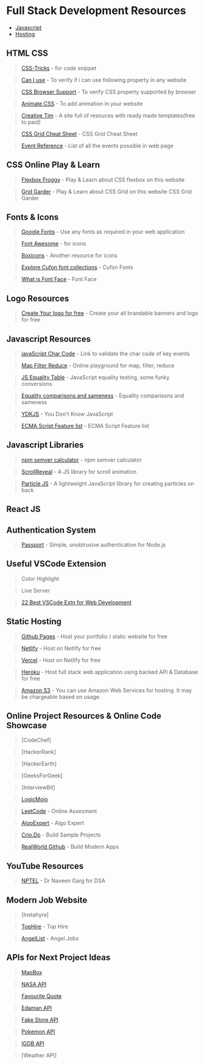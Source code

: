 # Full Stack Development Resources

* [Javascript](https://fullstack.co.in/#javascript)
* [Hosting](https://fullstack.co.in/#static-hosting)

## HTML CSS

> [CSS-Tricks](https://css-tricks.com/) - for code snippet

> [Can I use](https://caniuse.com/) - To verify if i can use following property in any website

> [CSS Browser Support](https://www.w3schools.com/cssref/css3_browsersupport.asp) - To verify CSS property supported by browser

> [Animate CSS](https://animate.style/) - To add animation in your website

> [Creative Tim](https://www.creative-tim.com/) - A site full of resouces with ready made templates(free to paid)

> [CSS Grid Cheat Sheet](https://grid.malven.co/) - CSS Grid Cheat Sheet

> [Event Reference](https://developer.mozilla.org/en-US/docs/Web/Events) - List of all the events possible in web page

## CSS Online Play & Learn 

> [Flexbox Froggy](https://flexboxfroggy.com/) - Play & Learn about CSS flexbox on this website

> [Grid Garder](http://cssgridgarden.com/) - Play & Learn about CSS Grid on this website CSS Grid Garder

## Fonts & Icons

> [Google Fonts](https://fonts.google.com/) - Use any fonts as required in your web application

> [Font Awesome](https://fontawesome.com/v4.7.0/icons/) - for icons

> [Boxicons](https://boxicons.com/) - Another resource for icons

> [Explore Cufon font collections](https://www.cufonfonts.com/) - Cufon Fonts

> [What is Font Face](https://css-tricks.com/snippets/css/using-font-face/) - Font Face

## Logo Resources

> [Create Your logo for free](https://hatchful.shopify.com/) - Create your all brandable banners and logo for free

## Javascript Resources

> [javaScript Char Code](https://www.cambiaresearch.com/articles/15/javascript-char-codes-key-codes) - Link to validate the char code of key events

> [Map Filter Reduce](https://arrayexplorer.netlify.app/) - Online playground for map, filter, reduce

> [JS Equality Table](https://dorey.github.io/JavaScript-Equality-Table/) - JavaScript equality testing, some funky conversions

> [Equality comparisons and sameness](https://developer.mozilla.org/en-US/docs/Web/JavaScript/Equality_comparisons_and_sameness) - Equality comparisons and sameness

> [YDKJS](https://github.com/getify/You-Dont-Know-JS) - You Don't Know JavaScript

> [ECMA Script Feature list](https://github.com/daumann/ECMAScript-new-features-list) - ECMA Script Feature list

## Javascript Libraries

> [npm semver calculator](https://semver.npmjs.com/) - npm semver calculator

> [ScrollReveal](https://scrollrevealjs.org/) - A JS library for scroll animation

> [Particle JS](https://vincentgarreau.com/particles.js/) - A lightweight JavaScript library for creating particles on back

## React JS


## Authentication System

> [Passport](http://www.passportjs.org/) - Simple, unobtrusive authentication for Node.js

## Useful VSCode Extension

> Color Highlight

> Live Server

> [22 Best VSCode Extn for Web Development](https://scotch.io/bar-talk/22-best-visual-studio-code-extensions-for-web-development)

## Static Hosting
> [Github Pages](https://pages.github.com/) - Host your portfolio / static website for free

> [Netlify](https://www.netlify.com/) - Host on Netlify for free

> [Vercel](https://www.vercel.com/) - Host on Netlify for free

> [Heroku](https://heroku.com) - Host full stack web application using backed API & Database for free

> [Amazon S3](https://aws.amazon.com) - You can use Amazon Web Services for hosting. It may be chargeable based on usage.

## Online Project Resources & Online Code Showcase

> [CodeChef]

> [HackerRank]

> [HackerEarth]

> [GeeksForGeek]

> [InterviewBit]

> [LogicMojo](https://www.logicmojo.com/index.html)

> [LeetCode](https://leetcode.com/) - Online Assesment

> [AlgoExpert](https://www.algoexpert.io/product) - Algo Expert

> [Crio.Do](https://www.crio.do) - Build Sample Projects

> [RealWorld Github](https://gothinkster.github.io/realworld/) - Build Modern Apps

## YouTube Resources

> [NPTEL](https://www.youtube.com/channel/UC640y4UvDAlya_WOj5U4pfA) - Dr Naveen Garg for DSA

## Modern Job Website

> [Instahyre]

> [TopHire](https://tophire.co/) - Top Hire

> [AngelList](https://angel.co/jobs) - Angel Jobs

## APIs for Next Project Ideas

> [MapBox](https://docs.mapbox.com/api/)

> [NASA API](https://api.nasa.gov)

> [Favourite Quote](https://favqs.com/api/)

> [Edaman API](https://www.edaman.com/)

> [Fake Store API](https://fakestoreapi.com)

> [Pokemon API](https://pokeapi.com)

> [IGDB API](https://www.igdb.com/api)

> [Weather API]
